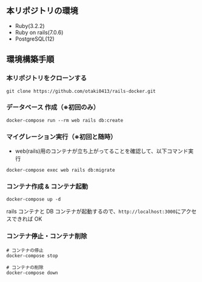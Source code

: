 ## 本リポジトリの環境

- Ruby(3.2.2)
- Ruby on rails(7.0.6)
- PostgreSQL(12)

## 環境構築手順

### 本リポジトリをクローンする

```
git clone https://github.com/otaki0413/rails-docker.git
```

### データベース 作成（※初回のみ）

```
docker-compose run --rm web rails db:create
```

### マイグレーション実行（※初回と随時）

- web(rails)用のコンテナが立ち上がってることを確認して、以下コマンド実行

```
docker-compose exec web rails db:migrate
```

### コンテナ作成 & コンテナ起動

```
docker-compose up -d
```

rails コンテナと DB コンテナが起動するので、`http://localhost:3000`にアクセスできれば OK

### コンテナ停止・コンテナ削除

```
# コンテナの停止
docker-compose stop

# コンテナの削除
docker-compose down
```
